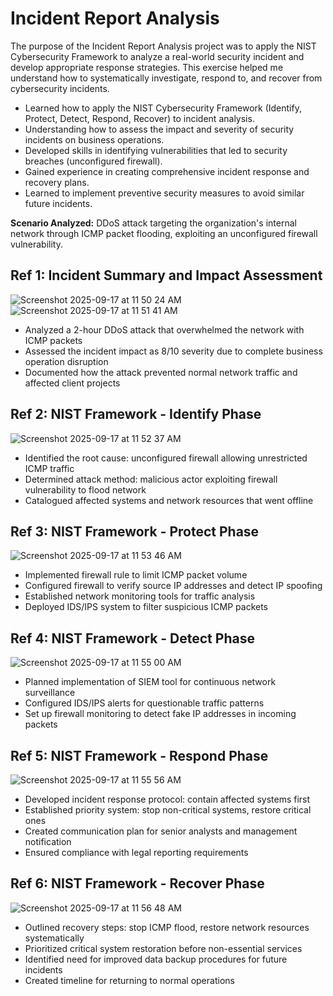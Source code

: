 # Incident Report Analysis

The purpose of the Incident Report Analysis project was to apply the NIST Cybersecurity Framework to analyze a real-world security incident and develop appropriate response strategies. This exercise helped me understand how to systematically investigate, respond to, and recover from cybersecurity incidents.

- Learned how to apply the NIST Cybersecurity Framework (Identify, Protect, Detect, Respond, Recover) to incident analysis.
- Understanding how to assess the impact and severity of security incidents on business operations.
- Developed skills in identifying vulnerabilities that led to security breaches (unconfigured firewall).
- Gained experience in creating comprehensive incident response and recovery plans.
- Learned to implement preventive security measures to avoid similar future incidents.

**Scenario Analyzed:** DDoS attack targeting the organization's internal network through ICMP packet flooding, exploiting an unconfigured firewall vulnerability.

## Ref 1: Incident Summary and Impact Assessment
![Screenshot 2025-09-17 at 11 50 24 AM](https://github.com/user-attachments/assets/4cea1551-8c06-45e1-9491-75381f4c393f)
![Screenshot 2025-09-17 at 11 51 41 AM](https://github.com/user-attachments/assets/9a1ce951-467f-4854-9e29-89f3500189d6)
- Analyzed a 2-hour DDoS attack that overwhelmed the network with ICMP packets
- Assessed the incident impact as 8/10 severity due to complete business operation disruption
- Documented how the attack prevented normal network traffic and affected client projects

## Ref 2: NIST Framework - Identify Phase
![Screenshot 2025-09-17 at 11 52 37 AM](https://github.com/user-attachments/assets/68b2d906-2931-4880-829c-590847036a42)
- Identified the root cause: unconfigured firewall allowing unrestricted ICMP traffic
- Determined attack method: malicious actor exploiting firewall vulnerability to flood network
- Catalogued affected systems and network resources that went offline

## Ref 3: NIST Framework - Protect Phase
![Screenshot 2025-09-17 at 11 53 46 AM](https://github.com/user-attachments/assets/da35ae50-9d7b-423b-998a-ae9d042ea8c5)
- Implemented firewall rule to limit ICMP packet volume
- Configured firewall to verify source IP addresses and detect IP spoofing
- Established network monitoring tools for traffic analysis
- Deployed IDS/IPS system to filter suspicious ICMP packets

## Ref 4: NIST Framework - Detect Phase
![Screenshot 2025-09-17 at 11 55 00 AM](https://github.com/user-attachments/assets/97076b50-663c-4529-b20a-898593e5d069)
- Planned implementation of SIEM tool for continuous network surveillance
- Configured IDS/IPS alerts for questionable traffic patterns
- Set up firewall monitoring to detect fake IP addresses in incoming packets

## Ref 5: NIST Framework - Respond Phase
![Screenshot 2025-09-17 at 11 55 56 AM](https://github.com/user-attachments/assets/d4d9c63b-cf24-4019-97b2-8db0968512ff)
- Developed incident response protocol: contain affected systems first
- Established priority system: stop non-critical systems, restore critical ones
- Created communication plan for senior analysts and management notification
- Ensured compliance with legal reporting requirements

## Ref 6: NIST Framework - Recover Phase
![Screenshot 2025-09-17 at 11 56 48 AM](https://github.com/user-attachments/assets/950e8df1-f6a4-4cce-8fe5-2c777b2e0f61)
- Outlined recovery steps: stop ICMP flood, restore network resources systematically
- Prioritized critical system restoration before non-essential services
- Identified need for improved data backup procedures for future incidents
- Created timeline for returning to normal operations
